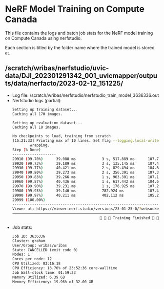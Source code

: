 # NeRF Model Training on Compute Canada

This file contains the logs and batch job stats for the NeRF model training on Compute Canada using nerfstudio.

Each section is titled by the folder name where the trained model is stored at.

## /scratch/wribas/nerfstudio/uvic-data/DJI_202301291342_001_uvicmapper/outputs/data/nerfacto/2023-02-12_151225/

* Log file: /scratch/wribas/nerfstudio/nerfstudio_train_model_3636336.out
* Nerfstudio logs (partial):
    ```bash
    Setting up training dataset...
    Caching all 170 images.

    Setting up evaluation dataset...
    Caching all 18 images.

    No checkpoints to load, training from scratch
    [15:21:33] Printing max of 10 lines. Set flag --logging.local-writer.max-log-size=0 to disable line        writer.py:388
            wrapping.
    Step (% Done)
    --------------------
    29910 (99.70%)      39.088 ms            3 s, 517.889 ms      107.70 K
    29920 (99.73%)      39.189 ms            3 s, 135.145 ms      107.42 K
    29930 (99.77%)      40.421 ms            2 s, 829.494 ms      104.84 K
    29940 (99.80%)      39.273 ms            2 s, 356.391 ms      107.32 K
    29950 (99.83%)      39.266 ms            1 s, 963.301 ms      107.18 K
    29960 (99.87%)      40.436 ms            1 s, 617.442 ms      104.66 K
    29970 (99.90%)      39.231 ms            1 s, 176.925 ms      107.29 K
    29980 (99.93%)      39.146 ms            782.924 ms           107.43 K
    29990 (99.97%)      40.211 ms            402.112 ms           105.24 K
    29999 (100.00%)
    ----------------------------------------------------------------------------------------------------
    Viewer at: https://viewer.nerf.studio/versions/23-01-25-0/?websocket_url=ws://localhost:7007
    ────────────────────────────────────────────────────────────────────────────────────────────────────────────────────────
                                            🎉 🎉 🎉 Training Finished 🎉 🎉 🎉
    ```
* Job stats:
    ```txt
    Job ID: 3636336
    Cluster: graham
    User/Group: wribas/wribas
    State: CANCELLED (exit code 0)
    Nodes: 1
    Cores per node: 12
    CPU Utilized: 03:16:18
    CPU Efficiency: 13.70% of 23:52:36 core-walltime
    Job Wall-clock time: 01:59:23
    Memory Utilized: 6.39 GB
    Memory Efficiency: 19.96% of 32.00 GB
    ```
